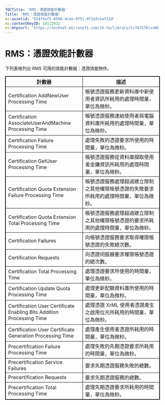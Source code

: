 ```yaml
---
TOCTitle: 'RMS：憑證效能計數器'
Title: 'RMS：憑證效能計數器'
ms:assetid: '554f4af5-0566-4cee-9f51-0f2a3ceaf22d'
ms:contentKeyID: 18112932
ms:mtpsurl: 'https://technet.microsoft.com/zh-tw/library/Cc747570(v=WS.10)'
---
```


RMS：憑證效能計數器
===================

下列表格列出 RMS 可用的效能計數器：憑證效能物件。

<p></p> 
<table style="border:1px solid black;">
<colgroup>
<col width="50%" />
<col width="50%" />
</colgroup>
<thead>
<tr class="header">
<th style="border:1px solid black;" >計數器</th>
<th style="border:1px solid black;" >描述</th>
</tr>
</thead>
<tbody>
<tr class="odd">
<td style="border:1px solid black;">Certification AddNewUser Processing Time</td>
<td style="border:1px solid black;">帳號憑證服務更新資料庫中新使用者資訊所耗用的處理時間量，單位為微秒。</td>
</tr>
<tr class="even">
<td style="border:1px solid black;">Certification AssociateUserAndMachine Processing Time</td>
<td style="border:1px solid black;">帳號憑證服務連結使用者與電腦資料庫所耗用的處理時間量，單位為微秒。</td>
</tr>
<tr class="odd">
<td style="border:1px solid black;">Certification Failure Processing Time</td>
<td style="border:1px solid black;">處理失敗的憑證要求所使用的時間量，單位為微秒。</td>
</tr>
<tr class="even">
<td style="border:1px solid black;">Certification GetUser Processing Time</td>
<td style="border:1px solid black;">帳號憑證服務從資料庫擷取使用者金鑰資訊所耗用的處理時間量，單位為微秒。</td>
</tr>
<tr class="odd">
<td style="border:1px solid black;">Certification Quota Extension Failure Processing Time</td>
<td style="border:1px solid black;">帳號憑證服務處理超過建立限制之其他權限帳號憑證的失敗要求所耗用的處理時間量，單位為微秒。</td>
</tr>
<tr class="even">
<td style="border:1px solid black;">Certification Quota Extension Total Processing Time</td>
<td style="border:1px solid black;">帳號憑證服務處理超過建立限制之其他權限帳號憑證的要求所耗用的處理時間量，單位為微秒。</td>
</tr>
<tr class="odd">
<td style="border:1px solid black;">Certification Failures</td>
<td style="border:1px solid black;">向帳號憑證服務要求取得權限帳號憑證的失敗總次數。</td>
</tr>
<tr class="even">
<td style="border:1px solid black;">Certification Requests</td>
<td style="border:1px solid black;">向憑證伺服器要求權限帳號憑證的總次數。</td>
</tr>
<tr class="odd">
<td style="border:1px solid black;">Certification Total Processing Time</td>
<td style="border:1px solid black;">處理憑證要求所使用的時間量，單位為微秒。</td>
</tr>
<tr class="even">
<td style="border:1px solid black;">Certification Update Quota Processing Time</td>
<td style="border:1px solid black;">處理更新配額資料庫所使用的時間量，單位為微秒。</td>
</tr>
<tr class="odd">
<td style="border:1px solid black;">Certification User Certificate Enabling Bits Addition Processing Time</td>
<td style="border:1px solid black;">處理憑證 XrML 使用者憑證產生之啟用位元所耗用的時間量，單位為微秒。</td>
</tr>
<tr class="even">
<td style="border:1px solid black;">Certification User Certificate Generation Processing Time</td>
<td style="border:1px solid black;">處理產生使用者憑證所耗用的時間量，單位為微秒。</td>
</tr>
<tr class="odd">
<td style="border:1px solid black;">Precertification Failure Processing Time</td>
<td style="border:1px solid black;">處理失敗的先期憑證要求所耗用的時間量，單位為微秒。</td>
</tr>
<tr class="even">
<td style="border:1px solid black;">Precertification Service Failures</td>
<td style="border:1px solid black;">要求先期憑證服務失敗的總數。</td>
</tr>
<tr class="odd">
<td style="border:1px solid black;">Precertification Requests</td>
<td style="border:1px solid black;">要求先期憑證服務的總數。</td>
</tr>
<tr class="even">
<td style="border:1px solid black;">Precertification Total Processing Time</td>
<td style="border:1px solid black;">處理先期憑證要求所耗用的時間量，單位為微秒。</td>
</tr>
</tbody>
</table>
